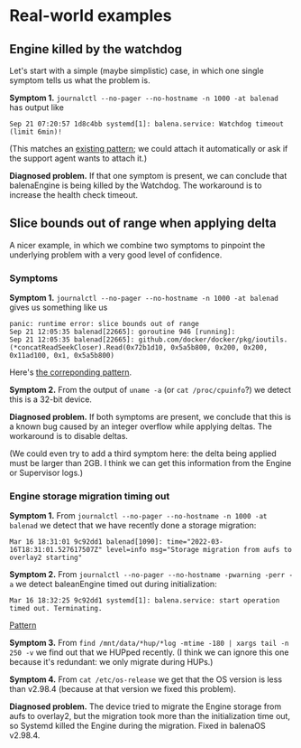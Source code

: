 # Real-world examples

## Engine killed by the watchdog

Let's start with a simple (maybe simplistic) case, in which one single symptom
tells us what the problem is.

**Symptom 1.** `journalctl --no-pager --no-hostname -n 1000 -at balenad` has
output like

```text
Sep 21 07:20:57 1d8c4bb systemd[1]: balena.service: Watchdog timeout (limit 6min)!
```

(This matches an [existing
pattern](https://jel.ly.fish/pattern-systemd-watchdog-kills-balenaengine-extended-heavy-load-6min--33f2d65);
we could attach it automatically or ask if the support agent wants to attach
it.)

**Diagnosed problem.** If that one symptom is present, we can conclude that
balenaEngine is being killed by the Watchdog. The workaround is to increase the
health check timeout.

## Slice bounds out of range when applying delta

A nicer example, in which we combine two symptoms to pinpoint the underlying
problem with a very good level of confidence.

### Symptoms

**Symptom 1.** `journalctl --no-pager --no-hostname -n 1000 -at balenad` gives
us something like us

```text
panic: runtime error: slice bounds out of range
Sep 21 12:05:35 balenad[22665]: goroutine 946 [running]:
Sep 21 12:05:35 balenad[22665]: github.com/docker/docker/pkg/ioutils.(*concatReadSeekCloser).Read(0x72b1d10, 0x5a5b800, 0x200, 0x200, 0x11ad100, 0x1, 0x5a5b800)
```
Here's [the correponding
pattern](https://jel.ly.fish/pattern-balenad-panic-runtime-error-slice-bounds-range-1770803200--581d706).

**Symptom 2.** From the output of `uname -a` (or `cat /proc/cpuinfo`?) we
detect this is a 32-bit device.

**Diagnosed problem.** If both symptoms are present, we conclude that this is a
known bug caused by an integer overflow while applying deltas. The workaround is
to disable deltas.

(We could even try to add a third symptom here: the delta being applied must be
larger than 2GB. I think we can get this information from the Engine or
Supervisor logs.)

### Engine storage migration timing out

**Symptom 1.** From `journalctl --no-pager --no-hostname -n 1000 -at balenad` we
detect that we have recently done a storage migration:

```text
Mar 16 18:31:01 9c92dd1 balenad[1090]: time="2022-03-16T18:31:01.527617507Z" level=info msg="Storage migration from aufs to overlay2 starting"
```

**Symptom 2.** From `journalctl --no-pager --no-hostname -pwarning -perr -a` we
detect baleanEngine timed out during initialization:

```text
Mar 16 18:32:25 9c92dd1 systemd[1]: balena.service: start operation timed out. Terminating.
```

[Pattern](https://jel.ly.fish/pattern-container-images-redownloaded-hup-engine-killed-due-timeout-middle-migration-358ef91)

**Symptom 3.** From `find /mnt/data/*hup/*log -mtime -180 | xargs tail -n 250 -v`
we find out that we HUPped recently. (I think we can ignore this one because
it's redundant: we only migrate during HUPs.)

**Symptom 4.** From `cat /etc/os-release` we get that the OS version is less
than v2.98.4 (because at that version we fixed this problem).

**Diagnosed problem.** The device tried to migrate the Engine storage from aufs
to overlay2, but the migration took more than the initialization time out, so
Systemd killed the Engine during the migration. Fixed in balenaOS v2.98.4.
